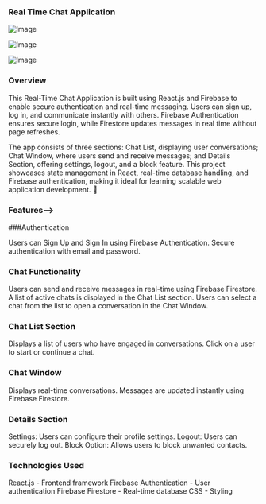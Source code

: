 ### Real Time Chat Application

![Image](https://github.com/user-attachments/assets/f71405a9-7d3e-4e78-b93c-d3d1645cd0e8)

![Image](https://github.com/user-attachments/assets/0dff3484-ea60-4477-886a-95030eb22ab4)

![Image](https://github.com/user-attachments/assets/9018b3bb-b3d6-4a19-ad7b-96fde7374904)

### Overview

This Real-Time Chat Application is built using React.js and Firebase to enable secure authentication and real-time messaging. Users can sign up, log in, and communicate instantly with others. Firebase Authentication ensures secure login, while Firestore updates messages in real time without page refreshes.

The app consists of three sections: Chat List, displaying user conversations; Chat Window, where users send and receive messages; and Details Section, offering settings, logout, and a block feature. This project showcases state management in React, real-time database handling, and Firebase authentication, making it ideal for learning scalable web application development. 🚀

### Features-->

###Authentication

Users can Sign Up and Sign In using Firebase Authentication. 
Secure authentication with email and password.

### Chat Functionality

Users can send and receive messages in real-time using Firebase Firestore. 
A list of active chats is displayed in the Chat List section. 
Users can select a chat from the list to open a conversation in the Chat Window.

### Chat List Section

Displays a list of users who have engaged in conversations. 
Click on a user to start or continue a chat.

### Chat Window

Displays real-time conversations. 
Messages are updated instantly using Firebase Firestore.

### Details Section

Settings: Users can configure their profile settings. 
Logout: Users can securely log out. 
Block Option: Allows users to block unwanted contacts.

### Technologies Used


React.js - Frontend framework
Firebase Authentication - User authentication
Firebase Firestore - Real-time database
CSS - Styling

